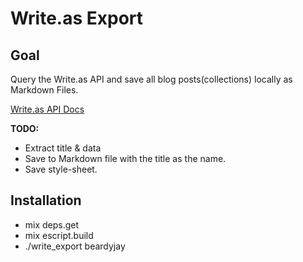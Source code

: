 # Write.as Export

## Goal

Query the Write.as API and save all blog posts(collections) locally as
Markdown Files.

[Write.as API Docs](https://writeas.github.io/docs/#create-a-collection)


**TODO:**

  - Extract title & data
  - Save to Markdown file with the title as the name.
  - Save style-sheet.


## Installation

  - mix deps.get
  - mix escript.build
  - ./write_export beardyjay
